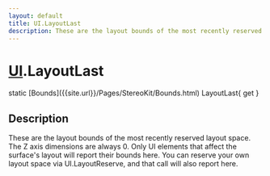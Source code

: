```yaml
---
layout: default
title: UI.LayoutLast
description: These are the layout bounds of the most recently reserved layout space. The Z axis dimensions are always 0. Only UI elements that affect the surface's layout will report their bounds here. You can reserve your own layout space via UI.LayoutReserve, and that call will also report here.
---
```

# [UI]({{site.url}}/Pages/StereoKit/UI.html).LayoutLast

<div class='signature' markdown='1'>
static [Bounds]({{site.url}}/Pages/StereoKit/Bounds.html) LayoutLast{ get }
</div>

## Description
These are the layout bounds of the most recently reserved
layout space. The Z axis dimensions are always 0. Only UI elements
that affect the surface's layout will report their bounds here. You
can reserve your own layout space via UI.LayoutReserve, and that
call will also report here.

